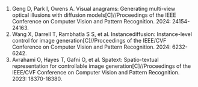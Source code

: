 <ol>
<li>Geng D, Park I, Owens A. Visual anagrams: Generating multi-view optical illusions with diffusion models[C]//Proceedings of the IEEE Conference on Computer Vision and Pattern Recognition. 2024: 24154-24163.</li>
<li>Wang X, Darrell T, Rambhatla S S, et al. Instancediffusion: Instance-level control for image generation[C]//Proceedings of the IEEE/CVF Conference on Computer Vision and Pattern Recognition. 2024: 6232-6242.
<li>Avrahami O, Hayes T, Gafni O, et al. Spatext: Spatio-textual representation for controllable image generation[C]//Proceedings of the IEEE/CVF Conference on Computer Vision and Pattern Recognition. 2023: 18370-18380.
</ol>

